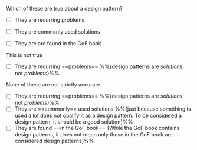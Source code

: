 <Question>

Which of these are true about a design pattern?

- [ ] They are recurring problems
- [ ] They are commonly used solutions
- [ ] They are are found in the <trigger trigger="click" for="modal:gofbook">GoF book</trigger>
 

<div slot="hint">

This is not true

- [ ] They are recurring ==problems== %%{design patterns are _solutions_, not _problems_}%% 

</div>

<div slot="answer">

None of these are not strictly accurate.

- [ ] They are recurring ==problems== %%{design patterns are _solutions_, not _problems_}%% 
- [ ] They are ==commonly== used solutions %%{just because something is used a lot does not qualify it as a design pattern. To be considered a design pattern, it should be a good solution}%%
- [ ] They are found ==in the GoF book== {While the GoF book contains design patterns, it does not mean only those in the GoF book are considered design patterns}%%

</div>
</Question>